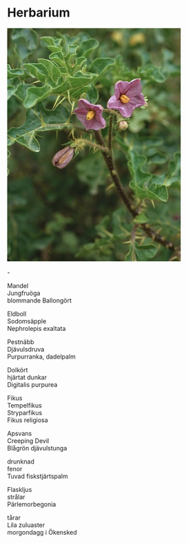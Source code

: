 # Herbarium

![Sodomsäpple](herbarium.png)  

\-

Mandel  
Jungfruöga  
blommande Ballongört  

Eldboll  
Sodomsäpple  
Nephrolepis exaltata  

Pestnäbb  
Djävulsdruva  
Purpurranka, dadelpalm  

Dolkört  
hjärtat dunkar  
Digitalis purpurea  

Fikus  
Tempelfikus  
Stryparfikus  
Fikus religiosa  

Apsvans  
Creeping Devil  
Blågrön djävulstunga  

drunknad  
fenor  
Tuvad fiskstjärtspalm

Flaskljus  
strålar  
Pärlemorbegonia  

tårar  
Lila zuluaster  
morgondagg i Ökensked  